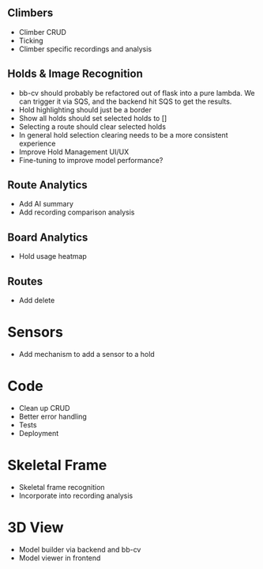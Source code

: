 ## Climbers

- Climber CRUD
- Ticking
- Climber specific recordings and analysis

## Holds & Image Recognition

- bb-cv should probably be refactored out of flask into a pure lambda. We can trigger it via SQS, and the backend hit SQS to get the results.
- Hold highlighting should just be a border
- Show all holds should set selected holds to []
- Selecting a route should clear selected holds
- In general hold selection clearing needs to be a more consistent experience
- Improve Hold Management UI/UX
- Fine-tuning to improve model performance?

## Route Analytics

- Add AI summary
- Add recording comparison analysis

## Board Analytics

- Hold usage heatmap

## Routes

- Add delete

# Sensors

- Add mechanism to add a sensor to a hold

# Code

- Clean up CRUD
- Better error handling
- Tests
- Deployment

# Skeletal Frame

- Skeletal frame recognition
- Incorporate into recording analysis

# 3D View

- Model builder via backend and bb-cv
- Model viewer in frontend